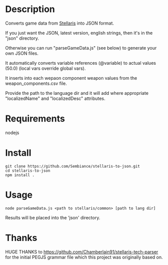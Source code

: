 Description
===========

Converts game data from [Stellaris](https://store.steampowered.com/app/281990/Stellaris/) into JSON format.

If you just want the JSON, latest version, english strings, then it's in the "json" directory.

Otherwise you can run "parseGameData.js" (see below) to generate your own JSON files.

It automatically converts variable references (@variable) to actual values (50.0) (local vars override global vars).

It inserts into each wepaon component weapon values from the weapon_components.csv file.

Provide the path to the language dir and it will add where appropriate "localizedName" and "localizedDesc" attributes.


Requirements
============
nodejs

Install
=======
```
git clone https://github.com/Sembiance/stellaris-to-json.git
cd stellaris-to-json
npm install .
```


Usage
=====
```node parseGameData.js <path to stellaris/common> [path to lang dir]```

Results will be placed into the 'json' directory.


Thanks
======
HUGE THANKS to https://github.com/Chamberlain91/stellaris-tech-parser for the initial PEGJS grammar file which this project was originally based on.
